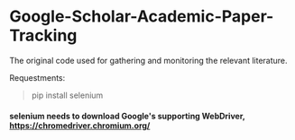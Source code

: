 # Google-Scholar-Academic-Paper-Tracking
The original code used for gathering and monitoring the relevant literature.


Requestments:
>pip install selenium

#### selenium needs to download Google's supporting WebDriver, https://chromedriver.chromium.org/
